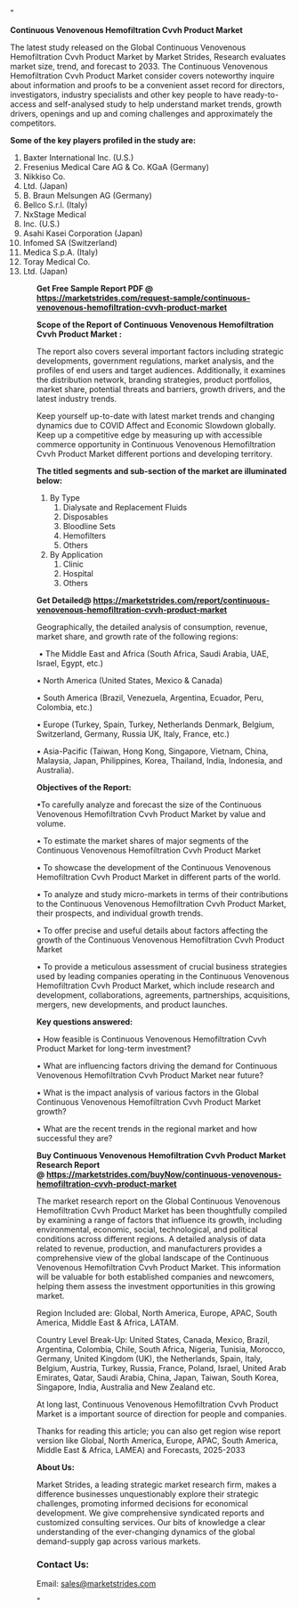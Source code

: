 "<p><strong>Continuous Venovenous Hemofiltration Cvvh Product Market</strong></p>
<p>The latest study released on the Global Continuous Venovenous Hemofiltration Cvvh Product Market by Market Strides, Research evaluates market size, trend, and forecast to 2033. The Continuous Venovenous Hemofiltration Cvvh Product Market consider covers noteworthy inquire about information and proofs to be a convenient asset record for directors, investigators, industry specialists and other key people to have ready-to-access and self-analysed study to help understand market trends, growth drivers, openings and up and coming challenges and approximately the competitors.</p>
<p><strong> Some of the key players profiled in the study are: </strong></p>
<p><ol><li>
Baxter International Inc. (U.S.)</li><li>Fresenius Medical Care AG & Co. KGaA (Germany)</li><li>Nikkiso Co.</li><li>Ltd. (Japan)</li><li>B. Braun Melsungen AG (Germany)</li><li>Bellco S.r.l. (Italy)</li><li>NxStage Medical</li><li>Inc. (U.S.)</li><li>Asahi Kasei Corporation (Japan)</li><li>Infomed SA (Switzerland)</li><li>Medica S.p.A. (Italy)</li><li>Toray Medical Co.</li><li>Ltd. (Japan)


</li><ol></p>
<p><strong>Get Free Sample Report PDF @ <a href=https://marketstrides.com/request-sample/continuous-venovenous-hemofiltration-cvvh-product-market>https://marketstrides.com/request-sample/continuous-venovenous-hemofiltration-cvvh-product-market</a></strong></p>
<p><strong> Scope of the Report of Continuous Venovenous Hemofiltration Cvvh Product Market : </strong></p>
<p>The report also covers several important factors including strategic developments, government regulations, market analysis, and the profiles of end users and target audiences. Additionally, it examines the distribution network, branding strategies, product portfolios, market share, potential threats and barriers, growth drivers, and the latest industry trends.</p>
<p>Keep yourself up-to-date with latest market trends and changing dynamics due to COVID Affect and Economic Slowdown globally. Keep up a competitive edge by measuring up with accessible commerce opportunity in Continuous Venovenous Hemofiltration Cvvh Product Market different portions and developing territory.</p>
<p><strong> The titled segments and sub-section of the market are illuminated below: </strong></p>
<p><ol><li>By Type<ol><li>Dialysate and Replacement Fluids</li><li>Disposables</li><li>Bloodline Sets</li><li>Hemofilters</li><li>Others</li></ol></li><li>By Application<ol><li>Clinic</li><li>Hospital</li><li>Others</li></ol></li></ol></p>
<p><strong>Get Detailed@ <a href=https://marketstrides.com/report/continuous-venovenous-hemofiltration-cvvh-product-market>https://marketstrides.com/report/continuous-venovenous-hemofiltration-cvvh-product-market</a></strong></p>
<p>Geographically, the detailed analysis of consumption, revenue, market share, and growth rate of the following regions:</p>
<p>&nbsp;&bull; The Middle East and Africa (South Africa, Saudi Arabia, UAE, Israel, Egypt, etc.)</p>
<p>&bull; North America (United States, Mexico &amp; Canada)</p>
<p>&bull; South America (Brazil, Venezuela, Argentina, Ecuador, Peru, Colombia, etc.)</p>
<p>&bull; Europe (Turkey, Spain, Turkey, Netherlands Denmark, Belgium, Switzerland, Germany, Russia UK, Italy, France, etc.)</p>
<p>&bull; Asia-Pacific (Taiwan, Hong Kong, Singapore, Vietnam, China, Malaysia, Japan, Philippines, Korea, Thailand, India, Indonesia, and Australia).</p>
<p><strong>Objectives of the Report: </strong></p>
<p>&bull;To carefully analyze and forecast the size of the Continuous Venovenous Hemofiltration Cvvh Product Market by value and volume.</p>
<p>&bull; To estimate the market shares of major segments of the Continuous Venovenous Hemofiltration Cvvh Product Market</p>
<p>&bull; To showcase the development of the Continuous Venovenous Hemofiltration Cvvh Product Market in different parts of the world.</p>
<p>&bull; To analyze and study micro-markets in terms of their contributions to the Continuous Venovenous Hemofiltration Cvvh Product Market, their prospects, and individual growth trends.</p>
<p>&bull; To offer precise and useful details about factors affecting the growth of the Continuous Venovenous Hemofiltration Cvvh Product Market</p>
<p>&bull; To provide a meticulous assessment of crucial business strategies used by leading companies operating in the Continuous Venovenous Hemofiltration Cvvh Product Market, which include research and development, collaborations, agreements, partnerships, acquisitions, mergers, new developments, and product launches.</p>
<p><strong>Key questions answered: </strong></p>
<p>&bull; How feasible is Continuous Venovenous Hemofiltration Cvvh Product Market for long-term investment?</p>
<p>&bull; What are influencing factors driving the demand for Continuous Venovenous Hemofiltration Cvvh Product Market near future?</p>
<p>&bull; What is the impact analysis of various factors in the Global Continuous Venovenous Hemofiltration Cvvh Product Market growth?</p>
<p>&bull; What are the recent trends in the regional market and how successful they are?</p>
<p><strong>Buy Continuous Venovenous Hemofiltration Cvvh Product Market Research Report @&nbsp;<a href=https://marketstrides.com/buyNow/continuous-venovenous-hemofiltration-cvvh-product-market>https://marketstrides.com/buyNow/continuous-venovenous-hemofiltration-cvvh-product-market</a></strong></p>
<p>The market research report on the Global Continuous Venovenous Hemofiltration Cvvh Product Market has been thoughtfully compiled by examining a range of factors that influence its growth, including environmental, economic, social, technological, and political conditions across different regions. A detailed analysis of data related to revenue, production, and manufacturers provides a comprehensive view of the global landscape of the Continuous Venovenous Hemofiltration Cvvh Product Market. This information will be valuable for both established companies and newcomers, helping them assess the investment opportunities in this growing market.</p>
<p>Region Included are: Global, North America, Europe, APAC, South America, Middle East &amp; Africa, LATAM.</p>
<p>Country Level Break-Up: United States, Canada, Mexico, Brazil, Argentina, Colombia, Chile, South Africa, Nigeria, Tunisia, Morocco, Germany, United Kingdom (UK), the Netherlands, Spain, Italy, Belgium, Austria, Turkey, Russia, France, Poland, Israel, United Arab Emirates, Qatar, Saudi Arabia, China, Japan, Taiwan, South Korea, Singapore, India, Australia and New Zealand etc.</p>
<p>At long last, Continuous Venovenous Hemofiltration Cvvh Product Market is a important source of direction for people and companies.</p>
<p>Thanks for reading this article; you can also get region wise report version like Global, North America, Europe, APAC, South America, Middle East &amp; Africa, LAMEA) and Forecasts, 2025-2033</p>
<p><strong>About Us: </strong></p>
<p>Market Strides, a leading strategic market research firm, makes a difference businesses unquestionably explore their strategic challenges, promoting informed decisions for economical development. We give comprehensive syndicated reports and customized consulting services. Our bits of knowledge a clear understanding of the ever-changing dynamics of the global demand-supply gap across various markets.</p>
<h3>Contact Us:</h3>
<p>Email: <a href=mailto:sales@marketstrides.com>sales@marketstrides.com</a></p>"
